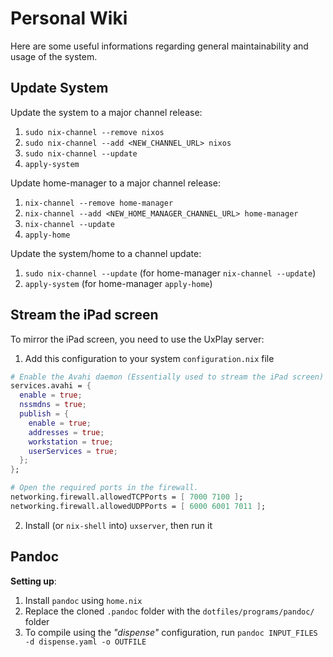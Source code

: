 # Personal Wiki

Here are some useful informations regarding general maintainability and usage
of the system.


## Update System
Update the system to a major channel release:

1. `sudo nix-channel --remove nixos`
2. `sudo nix-channel --add <NEW_CHANNEL_URL> nixos`
3. `sudo nix-channel --update`
4. `apply-system`

Update home-manager to a major channel release:

1. `nix-channel --remove home-manager`
2. `nix-channel --add <NEW_HOME_MANAGER_CHANNEL_URL> home-manager`
3. `nix-channel --update`
4. `apply-home`

Update the system/home to a channel update:

1. `sudo nix-channel --update` (for home-manager `nix-channel --update`)
2. `apply-system` (for home-manager `apply-home`)

## Stream the iPad screen
To mirror the iPad screen, you need to use the UxPlay server:

1. Add this configuration to your system `configuration.nix` file

```nix
# Enable the Avahi daemon (Essentially used to stream the iPad screen)
services.avahi = {
  enable = true;
  nssmdns = true;
  publish = {
    enable = true;
    addresses = true;
    workstation = true;
    userServices = true;
  };
};

# Open the required ports in the firewall.
networking.firewall.allowedTCPPorts = [ 7000 7100 ];
networking.firewall.allowedUDPPorts = [ 6000 6001 7011 ];
```

2. Install (or `nix-shell` into) `uxserver`, then run it

## Pandoc
**Setting up**:
1. Install `pandoc` using `home.nix`
2. Replace the cloned `.pandoc` folder with the `dotfiles/programs/pandoc/` folder
3. To compile using the *"dispense"* configuration, run `pandoc INPUT_FILES -d
   dispense.yaml -o OUTFILE`


